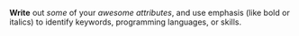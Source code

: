 **Write** out *some* of your _awesome attributes_, and use emphasis (like bold or italics) to identify keywords, programming languages, or skills. 
